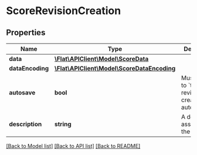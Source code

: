 # ScoreRevisionCreation

## Properties
Name | Type | Description | Notes
------------ | ------------- | ------------- | -------------
**data** | [**\Flat\APIClient\Model\ScoreData**](ScoreData.md) |  | 
**dataEncoding** | [**\Flat\APIClient\Model\ScoreDataEncoding**](ScoreDataEncoding.md) |  | [optional] 
**autosave** | **bool** | Must be set to &#x60;true&#x60; if the revision was created automatically. | [optional] 
**description** | **string** | A description associated to the revision | [optional] 

[[Back to Model list]](../README.md#documentation-for-models) [[Back to API list]](../README.md#documentation-for-api-endpoints) [[Back to README]](../README.md)


